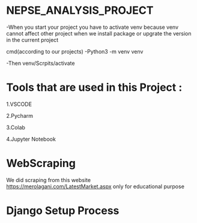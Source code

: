 # NEPSE_ANALYSIS_PROJECT
-When you start your project you have to activate venv because venv cannot affect other project when we install package or upgrate the version in the current project

cmd(according to our projects)
-Python3 -m venv venv

-Then venv/Scrpits/activate

# Tools that are used in this Project :
1.VSCODE

2.Pycharm

3.Colab

4.Jupyter Notebook

# WebScraping 
We did scraping from this website https://merolagani.com/LatestMarket.aspx only for educational purpose

# Django Setup Process

